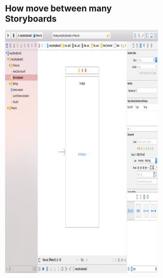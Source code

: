 How move between many Storyboards
========================

<p align="center">
	<img src="https://github.com/ginppian/Move-Between-Many-Storyboards/blob/master/imgs/img1.png" width="1280" height="800">
</p>